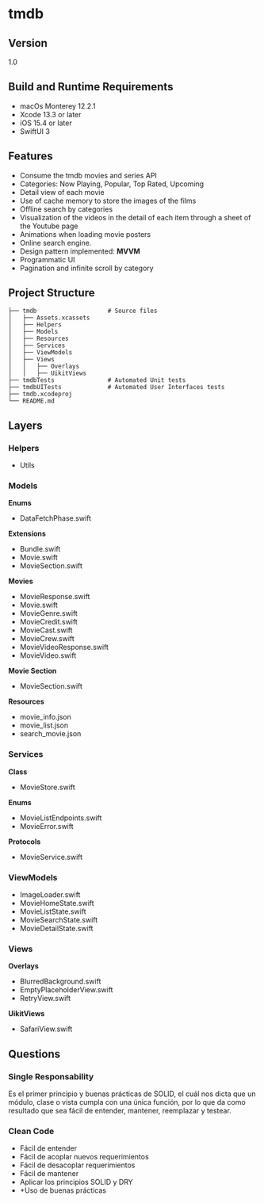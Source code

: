 # tmdb

## Version
1.0

## Build and Runtime Requirements
+ macOs Monterey 12.2.1
+ Xcode 13.3 or later
+ iOS 15.4 or later
+ SwiftUI 3

## Features
+ Consume the tmdb movies and series API
+ Categories: Now Playing, Popular, Top Rated, Upcoming
+ Detail view of each movie
+ Use of cache memory to store the images of the films
+ Offline search by categories
+ Visualization of the videos in the detail of each item through a sheet of the Youtube page
+ Animations when loading movie posters
+ Online search engine.
+ Design pattern implemented: **MVVM**
+ Programmatic UI
+ Pagination and infinite scroll by category

## Project Structure
    
    ├── tmdb                    # Source files
    │   ├── Assets.xcassets
    │   ├── Helpers
    │   ├── Models
    │   ├── Resources
    │   ├── Services
    │   ├── ViewModels
    │   ├── Views
    │   │   ├── Overlays
    │   │   ├── UikitViews
    ├── tmdbTests               # Automated Unit tests
    ├── tmdbUITests             # Automated User Interfaces tests
    ├── tmdb.xcodeproj
    └── README.md

## Layers

### Helpers

+ Utils

### Models
**Enums**
+ DataFetchPhase.swift

**Extensions**
+ Bundle.swift
+ Movie.swift
+ MovieSection.swift

**Movies**
* MovieResponse.swift
* Movie.swift
* MovieGenre.swift
* MovieCredit.swift
* MovieCast.swift
* MovieCrew.swift
* MovieVideoResponse.swift
* MovieVideo.swift

**Movie Section**
+ MovieSection.swift

**Resources**
+ movie_info.json
+ movie_list.json
+ search_movie.json

### Services
**Class**
+ MovieStore.swift

**Enums**
+ MovieListEndpoints.swift
+ MovieError.swift

**Protocols**
+ MovieService.swift

### ViewModels
+ ImageLoader.swift
+ MovieHomeState.swift
+ MovieListState.swift
+ MovieSearchState.swift
+ MovieDetailState.swift

### Views
**Overlays**

+ BlurredBackground.swift
+ EmptyPlaceholderView.swift
+ RetryView.swift

**UikitViews**
+ SafariView.swift

## Questions

### Single Responsability
Es el primer principio y buenas prácticas de SOLID, el cuál nos dicta que un módulo, clase o vista cumpla con una única función, por lo que da como resultado que sea fácil de entender, mantener, reemplazar y testear.

### Clean Code
+ Fácil de entender
+ Fácil de acoplar nuevos requerimientos
+ Fácil de desacoplar requerimientos
+ Fácil de mantener
+ Aplicar los principios SOLID y DRY
+ +Uso de buenas prácticas
